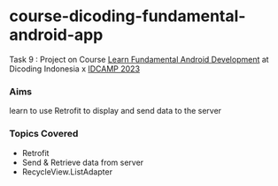 # course-dicoding-fundamental-android-app
Task 9 : Project on Course [Learn Fundamental Android Development](https://www.dicoding.com/academies/14) at Dicoding Indonesia x [IDCAMP 2023](https://idcamp.ioh.co.id/)

### Aims
learn to use Retrofit to display and send data to the server

### Topics Covered
- Retrofit
- Send & Retrieve data from server
- RecycleView.ListAdapter